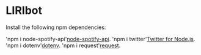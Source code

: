 # LIRIbot


Install the following npm dependencies:

'npm i node-spotify-api'[node-spotify-api](https://www.npmjs.com/package/node-spotify-api).
'npm i twitter'[Twitter for Node.js](https://www.npmjs.com/package/twitter).
'npm i dotenv'[dotenv](https://www.npmjs.com/package/dotenv).
'npm i request'[request](https://www.npmjs.com/package/request).
